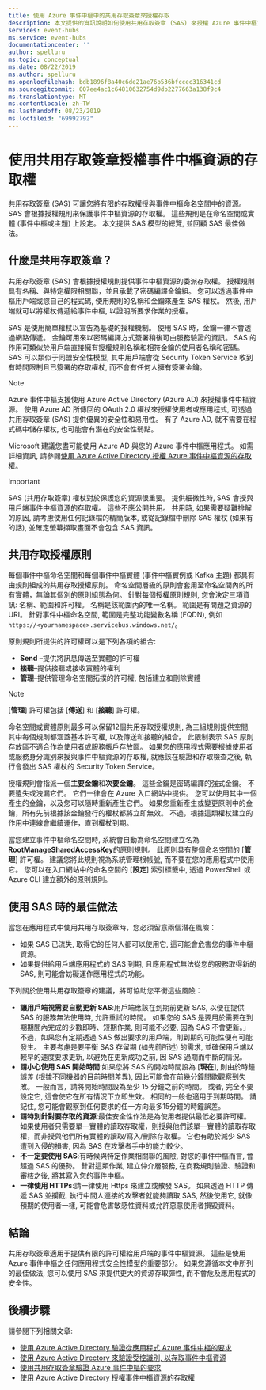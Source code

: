 ```yaml
---
title: 使用 Azure 事件中樞中的共用存取簽章來授權存取
description: 本文提供的資訊說明如何使用共用存取簽章 (SAS) 來授權 Azure 事件中樞資源的存取權。
services: event-hubs
ms.service: event-hubs
documentationcenter: ''
author: spelluru
ms.topic: conceptual
ms.date: 08/22/2019
ms.author: spelluru
ms.openlocfilehash: bdb1896f8a40c6de21ae76b536bfccec316341cd
ms.sourcegitcommit: 007ee4ac1c64810632754d9db2277663a138f9c4
ms.translationtype: MT
ms.contentlocale: zh-TW
ms.lasthandoff: 08/23/2019
ms.locfileid: "69992792"
---
```

# <a name="authorizing-access-to-event-hubs-resources-using-shared-access-signatures"></a>使用共用存取簽章授權事件中樞資源的存取權
共用存取簽章 (SAS) 可讓您將有限的存取權授與事件中樞命名空間中的資源。 SAS 會根據授權規則來保護事件中樞資源的存取權。 這些規則是在命名空間或實體 (事件中樞或主題) 上設定。 本文提供 SAS 模型的總覽, 並回顧 SAS 最佳做法。

## <a name="what-are-shared-access-signatures"></a>什麼是共用存取簽章？
共用存取簽章 (SAS) 會根據授權規則提供事件中樞資源的委派存取權。 授權規則具有名稱、與特定權限相關聯，並且承載了密碼編譯金鑰組。 您可以透過事件中樞用戶端或您自己的程式碼, 使用規則的名稱和金鑰來產生 SAS 權杖。 然後, 用戶端就可以將權杖傳遞給事件中樞, 以證明所要求作業的授權。

SAS 是使用簡單權杖以宣告為基礎的授權機制。 使用 SAS 時，金鑰一律不會透過網路傳遞。 金鑰可用來以密碼編譯方式簽署稍後可由服務驗證的資訊。 SAS 的作用可類似於用戶端直接擁有授權規則名稱和相符金鑰的使用者名稱和密碼。 SAS 可以類似于同盟安全性模型, 其中用戶端會從 Security Token Service 收到有時間限制且已簽署的存取權杖, 而不會有任何人擁有簽署金鑰。

> [!NOTE]
> Azure 事件中樞支援使用 Azure Active Directory (Azure AD) 來授權事件中樞資源。 使用 Azure AD 所傳回的 OAuth 2.0 權杖來授權使用者或應用程式, 可透過共用存取簽章 (SAS) 提供優異的安全性和易用性。 有了 Azure AD, 就不需要在程式碼中儲存權杖, 也可能會有潛在的安全性弱點。
>
> Microsoft 建議您盡可能使用 Azure AD 與您的 Azure 事件中樞應用程式。 如需詳細資訊, 請參閱[使用 Azure Active Directory 授權 Azure 事件中樞資源的存取權](authorize-access-azure-active-directory.md)。

> [!IMPORTANT]
> SAS (共用存取簽章) 權杖對於保護您的資源很重要。 提供細微性時, SAS 會授與用戶端事件中樞資源的存取權。 這些不應公開共用。 共用時, 如果需要疑難排解的原因, 請考慮使用任何記錄檔的精簡版本, 或從記錄檔中刪除 SAS 權杖 (如果有的話), 並確定螢幕擷取畫面不會包含 SAS 資訊。

## <a name="shared-access-authorization-policies"></a>共用存取授權原則
每個事件中樞命名空間和每個事件中樞實體 (事件中樞實例或 Kafka 主題) 都具有由規則組成的共用存取授權原則。 命名空間層級的原則會套用至命名空間內的所有實體，無論其個別的原則組態為何。
針對每個授權原則規則, 您會決定三項資訊: 名稱、範圍和許可權。 名稱是該範圍內的唯一名稱。 範圍是有問題之資源的 URI。 針對事件中樞命名空間, 範圍是完整功能變數名稱 (FQDN), 例如`https://<yournamespace>.servicebus.windows.net/`。

原則規則所提供的許可權可以是下列各項的組合:
- **Send** –提供將訊息傳送至實體的許可權
- **接聽**–提供接聽或接收實體的權利
- **管理**–提供管理命名空間拓撲的許可權, 包括建立和刪除實體

> [!NOTE]
> [**管理**] 許可權包括 [**傳送**] 和 [**接聽**] 許可權。

命名空間或實體原則最多可以保留12個共用存取授權規則, 為三組規則提供空間, 其中每個規則都涵蓋基本許可權, 以及傳送和接聽的組合。 此限制表示 SAS 原則存放區不適合作為使用者或服務帳戶存放區。 如果您的應用程式需要根據使用者或服務身分識別來授與事件中樞資源的存取權, 就應該在驗證和存取檢查之後, 執行會發出 SAS 權杖的 Security Token Service。

授權規則會指派一個**主要金鑰**和**次要金鑰**。 這些金鑰是密碼編譯的強式金鑰。 不要遺失或洩漏它們。 它們一律會在 Azure 入口網站中提供。 您可以使用其中一個產生的金鑰，以及您可以隨時重新產生它們。 如果您重新產生或變更原則中的金鑰，所有先前根據該金鑰發行的權杖都將立即無效。 不過，根據這類權杖建立的作用中連線會繼續運作，直到權杖到期。

當您建立事件中樞命名空間時, 系統會自動為命名空間建立名為**RootManageSharedAccessKey**的原則規則。 此原則具有整個命名空間的 [**管理**] 許可權。 建議您將此規則視為系統管理根帳號, 而不要在您的應用程式中使用它。 您可以在入口網站中的命名空間的 [**設定**] 索引標籤中, 透過 PowerShell 或 Azure CLI 建立額外的原則規則。

## <a name="best-practices-when-using-sas"></a>使用 SAS 時的最佳做法
當您在應用程式中使用共用存取簽章時，您必須留意兩個潛在風險：

- 如果 SAS 已流失, 取得它的任何人都可以使用它, 這可能會危害您的事件中樞資源。
- 如果提供給用戶端應用程式的 SAS 到期, 且應用程式無法從您的服務取得新的 SAS, 則可能會妨礙運作應用程式的功能。

下列關於使用共用存取簽章的建議，將可協助您平衡這些風險：

- **讓用戶端視需要自動更新 SAS**:用戶端應該在到期前更新 SAS, 以便在提供 SAS 的服務無法使用時, 允許重試的時間。 如果您的 SAS 是要用於需要在到期期間內完成的少數即時、短期作業, 則可能不必要, 因為 SAS 不會更新。」 不過，如果您有定期透過 SAS 做出要求的用戶端，則到期的可能性便有可能發生。 主要考慮是要平衡 SAS 存留期 (如先前所述) 的需求, 並確保用戶端以較早的速度要求更新, 以避免在更新成功之前, 因 SAS 過期而中斷的情況。
- **請小心使用 SAS 開始時間**:如果您將 SAS 的開始時間設為 [**現在**], 則由於時鐘誤差 (根據不同機器的目前時間差異), 因此可能會在前幾分鐘間歇觀察到失敗。 一般而言，請將開始時間設為至少 15 分鐘之前的時間。 或者, 完全不要設定它, 這會使它在所有情況下立即生效。 相同的一般也適用于到期時間。 請記住, 您可能會觀察到任何要求的任一方向最多15分鐘的時鐘誤差。 
- **請特別針對要存取的資源**:最佳安全性作法是為使用者提供最低必要許可權。 如果使用者只需要單一實體的讀取存取權，則授與他們該單一實體的讀取存取權，而非授與他們所有實體的讀取/寫入/刪除存取權。 它也有助於減少 SAS 遭到入侵的損害, 因為 SAS 在攻擊者手中的能力較少。
- **不一定要使用 SAS**:有時候與特定作業相關聯的風險, 對您的事件中樞而言, 會超過 SAS 的優勢。 針對這類作業, 建立仲介層服務, 在商務規則驗證、驗證和審核之後, 將其寫入您的事件中樞。
- **一律使用 HTTPs**:請一律使用 Https 來建立或散發 SAS。 如果透過 HTTP 傳遞 SAS 並攔截, 執行中間人連接的攻擊者就能夠讀取 SAS, 然後使用它, 就像預期的使用者一樣, 可能會危害敏感性資料或允許惡意使用者損毀資料。

## <a name="conclusion"></a>結論
共用存取簽章適用于提供有限的許可權給用戶端的事件中樞資源。 這些是使用 Azure 事件中樞之任何應用程式安全性模型的重要部分。 如果您遵循本文中所列的最佳做法, 您可以使用 SAS 來提供更大的資源存取彈性, 而不會危及應用程式的安全性。

## <a name="next-steps"></a>後續步驟
請參閱下列相關文章: 

- [使用 Azure Active Directory 驗證從應用程式 Azure 事件中樞的要求](authenticate-application.md)
- [使用 Azure Active Directory 來驗證受控識別, 以存取事件中樞資源](authenticate-managed-identity.md)
- [使用共用存取簽章驗證 Azure 事件中樞的要求](authenticate-shared-access-signature.md)
- [使用 Azure Active Directory 授權事件中樞資源的存取權](authorize-access-azure-active-directory.md)


